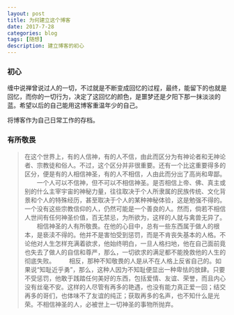 ```yaml
---
layout: post
title: 为何建立这个博客
date: 2017-7-28
categories: blog
tags: [随想]
description: 建立博客的初心
---
```



### 初心

缠中说禅曾说过人的一切，不过就是不断变成回忆的过程，最终，能留下的也就是回忆，而你的一切行为，决定了这回忆的颜色，是噩梦还是夕阳下那一抹淡淡的蓝。希望以后的自己能用这博客重温年少的自己。  

将博客作为自己日常工作的存档。    





### 有所敬畏
> 在这个世界上，有的人信神，有的人不信，由此而区分为有神论者和无神论者、宗教徒和俗人。不过，这个区分并非很重要。还有一个比这重要得多的区分，便是有的人相信神圣，有的人不相信，人由此而分出了高尚和卑鄙。
　　一个人可以不信神，但不可以不相信神圣。是否相信上帝、佛、真主或别的什么主宰宇宙的神秘力量，往往取决于个人所隶属的民族传统、文化背景和个人的特殊经历，甚至取决于个人的某种神秘体验，这是勉强不得的。一个没有这些宗教信仰的人，仍然可能是一个善良的人。然而，倘若不相信人世间有任何神圣价值，百无禁忌，为所欲为，这样的人就与禽兽无异了。
　　相信神圣的人有所敬畏。在他的心目中，总有一些东西属于做人的根本，是亵渎不得的。他并不是害怕受到惩罚，而是不肯丧失基本的人格。不论他对人生怎样充满着欲求，他始终明白，一旦人格扫地，他在自己面前竟也失去了做人的自信和尊严，那么，一切欲求的满足都不能挽救他的人生的彻底失败。
　　相反，那种不知敬畏的人是从不在人格上反省自己的。如果说“知耻近乎勇”，那么，这种人因为不知耻便显出一种卑怯的放肆。只要不受惩罚，他敢于践踏任何美好的东西，包括爱情、友谊、荣誉，而且内心没有丝毫不安。这样的人尽管有再多的艳遇，也没有能力真正爱一回；结交再多的哥们，也体味不了友谊的纯正；获取再多的名声，也不知什么是光荣。不相信神圣的人，必被世上一切神圣的事物所抛弃。

